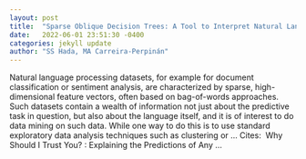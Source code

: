 ```yaml
---
layout: post
title:  "Sparse Oblique Decision Trees: A Tool to Interpret Natural Language Processing Datasets"
date:   2022-06-01 23:51:30 -0400
categories: jekyll update
author: "SS Hada, MA Carreira-Perpinán"
---
```

Natural language processing datasets, for example for document classification or sentiment analysis, are characterized by sparse, high-dimensional feature vectors, often based on bag-of-words approaches. Such datasets contain a wealth of information not just about the predictive task in question, but also about the language itself, and it is of interest to do data mining on such data. While one way to do this is to use standard exploratory data analysis techniques such as clustering or … Cites: ‪  Why Should I Trust You? : Explaining the Predictions of Any …‬